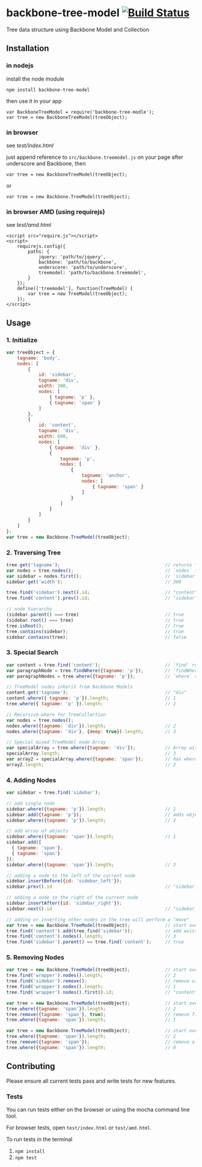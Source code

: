 # backbone-tree-model [![Build Status](https://travis-ci.org/EnotionZ/backbone-tree-model.svg?branch=master)](https://travis-ci.org/EnotionZ/backbone-tree-model)

Tree data structure using Backbone Model and Collection


## Installation

### in nodejs

install the node module

`npm install backbone-tree-model`

then use it in your app

```
var BackboneTreeModel = require('backbone-tree-modle');
var tree = new BackboneTreeModel(treeObject);
```

### in browser
see _test/index.html_

just append reference to `src/backbone.treemodel.js` on your page after underscore and Backbone, then

`var tree = new BackboneTreeModel(treeObject);`

or

`var tree = new Backbone.TreeModel(treeObject);`


### in browser AMD (using requirejs)
see _test/amd.html_

```
<script src="require.js"></script>
<script>
	requirejs.config({
		paths: {
			jquery: 'path/to/jquery',
			backbone: 'path/to/backbone',
			underscore: 'path/to/underscore',
			treemodel: 'path/to/backbone.treemodel',
		}
	});
	define(['treemodel'], function(TreeModel) {
		var tree = new TreeModel(treeObject);
	});
</script>
```


## Usage

### 1. Initialize
```javascript
var treeObject = {
	tagname: 'body',
	nodes: [
		{
			id: 'sidebar',
			tagname: 'div',
			width: 300,
			nodes: [
				{ tagname: 'p' },
				{ tagname: 'span' }
			]
		},
		{
			id: 'content',
			tagname: 'div',
			width: 600,
			nodes: [
				{ tagname: 'div' },
				{
					tagname: 'p',
					nodes: [
						{
							tagname: 'anchor',
							nodes: [
								{ tagname: 'span' }
							]
						}
					]
				}
			]
		}
	]
};
var tree = new Backbone.TreeModel(treeObject);
```

### 2. Traversing Tree
```javascript
tree.get('tagname');                                       // returns "body", `tree` is a backbone model
var nodes = tree.nodes();                                  // `nodes` is a backbone collection
var sidebar = nodes.first();                               // `sidebar` is a backbone model
sidebar.get('width');                                      // 300

tree.find('sidebar').next().id;                            // "content"
tree.find('content').prev().id;                            // "sidebar"

// node hierarchy
(sidebar.parent() === tree)                                // true
(sidebar.root() === tree)                                  // true
tree.isRoot();                                             // true
tree.contains(sidebar);                                    // true
sidebar.contains(tree);                                    // false
```

### 3. Special Search
```javascript
var content = tree.find('content');                        // `find` returns unique node
var paragraphNode = tree.findWhere({tagname: 'p'});        // `findWhere` returns first match
var paragraphNodes = tree.where({tagname: 'p'});           // `where` returns all matches

// TreeModel nodes inherit from Backbone Models
content.get('tagname');                                    // "div"
content.where({ tagname: 'p'}).length;                     // 1
tree.where({ tagname: 'p' }).length;                       // 2

// Recursive-where for TreeCollection
var nodes = tree.nodes();
nodes.where({tagname: 'div'}).length;                      // 2
nodes.where({tagname: 'div'}, {deep: true}).length;        // 3

// Special mixed TreeModel node Array
var specialArray = tree.where({tagname: 'div'});           // Array with standard methods (push/pop/splice/etc.)
specialArray.length;                                       // 3
var array2 = specialArray.where({tagname: 'span'});        // has where method and returns special array
array2.length;                                             // 2
```

### 4. Adding Nodes
```javascript
var sidebar = tree.find('sidebar');

// add single node
sidebar.where({tagname: 'p'}).length;                      // 1
sidebar.add({tagname: 'p'});                               // adds object to sidebar node
sidebar.where({tagname: 'p'}).length;                      // 2

// add array of objects
sidebar.where({tagname: 'span'}).length;                   // 1
sidebar.add([
  { tagname: 'span'},
  { tagname: 'span'}
]);
sidebar.where({tagname: 'span'}).length;                   // 3

// adding a node to the left of the current node
sidebar.insertBefore({id: 'sidebar_left'});
sidebar.prev().id                                          // "sidebar_left"

// adding a node to the right of the current node
sidebar.insertAfter({id: 'sidebar_right'});
sidebar.next().id                                          // "sidebar_right"

// adding or inserting other nodes in the tree will perform a "move"
var tree = new Backbone.TreeModel(treeObject);             // start over with original data
tree.find('content').add(tree.find('sidebar'));            // add existing node
tree.find('content').nodes().length;                       // 3
tree.find('sidebar').parent() == tree.find('content');     // true
```

### 5. Removing Nodes
```javascript
var tree = new Backbone.TreeModel(treeObject);             // start over with original data
tree.find('wrapper').nodes().length;                       // 2
tree.find('sidebar').remove();                             // remove sidebar node
tree.find('wrapper').nodes().length;                       // 1
tree.find('wrapper').nodes().first().id;                   // "content"

var tree = new Backbone.TreeModel(treeObject);             // start over with original data
tree.where({tagname: 'span'}).length;                      // 2
tree.remove({tagname: 'span'}, true);                      // remove first matched span
tree.where({tagname: 'span'}).length;                      // 1

var tree = new Backbone.TreeModel(treeObject);             // start over with original data
tree.where({tagname: 'span'}).length;                      // 2
tree.remove({tagname: 'span'});                            // remove all matched nodes
tree.where({tagname: 'span'}).length;                      // 0
```


## Contributing

Please ensure all current tests pass and write tests for new features.

### Tests

You can run tests either on the browser or using the mocha command line tool.

For browser tests, open `test/index.html` or `test/amd.html`.

To run tests in the terminal

1. `npm install`
1. `npm test`

